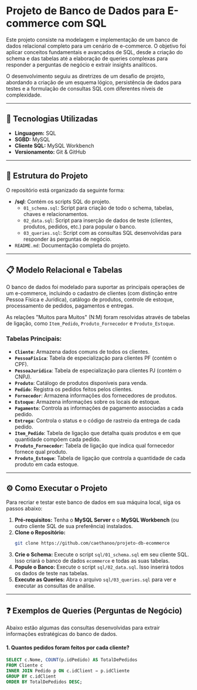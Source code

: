 # Projeto de Banco de Dados para E-commerce com SQL

Este projeto consiste na modelagem e implementação de um banco de dados relacional completo para um cenário de e-commerce. O objetivo foi aplicar conceitos fundamentais e avançados de SQL, desde a criação do schema e das tabelas até a elaboração de queries complexas para responder a perguntas de negócio e extrair insights analíticos.

O desenvolvimento seguiu as diretrizes de um desafio de projeto, abordando a criação de um esquema lógico, persistência de dados para testes e a formulação de consultas SQL com diferentes níveis de complexidade.

---

## 🚀 Tecnologias Utilizadas
* **Linguagem:** SQL
* **SGBD:** MySQL
* **Cliente SQL:** MySQL Workbench
* **Versionamento:** Git & GitHub

---

## 📂 Estrutura do Projeto
O repositório está organizado da seguinte forma:
- **/sql**: Contém os scripts SQL do projeto.
  - `01_schema.sql`: Script para criação de todo o schema, tabelas, chaves e relacionamentos.
  - `02_data.sql`: Script para inserção de dados de teste (clientes, produtos, pedidos, etc.) para popular o banco.
  - `03_queries.sql`: Script com as consultas SQL desenvolvidas para responder às perguntas de negócio.
- `README.md`: Documentação completa do projeto.

---

## 📋 Modelo Relacional e Tabelas

O banco de dados foi modelado para suportar as principais operações de um e-commerce, incluindo o cadastro de clientes (com distinção entre Pessoa Física e Jurídica), catálogo de produtos, controle de estoque, processamento de pedidos, pagamentos e entregas.

As relações "Muitos para Muitos" (N:M) foram resolvidas através de tabelas de ligação, como `Item_Pedido`, `Produto_Fornecedor` e `Produto_Estoque`.

### Tabelas Principais:
* **`Cliente`**: Armazena dados comuns de todos os clientes.
* **`PessoaFisica`**: Tabela de especialização para clientes PF (contém o CPF).
* **`PessoaJuridica`**: Tabela de especialização para clientes PJ (contém o CNPJ).
* **`Produto`**: Catálogo de produtos disponíveis para venda.
* **`Pedido`**: Registra os pedidos feitos pelos clientes.
* **`Fornecedor`**: Armazena informações dos fornecedores de produtos.
* **`Estoque`**: Armazena informações sobre os locais de estoque.
* **`Pagamento`**: Controla as informações de pagamento associadas a cada pedido.
* **`Entrega`**: Controla o status e o código de rastreio da entrega de cada pedido.
* **`Item_Pedido`**: Tabela de ligação que detalha quais produtos e em que quantidade compõem cada pedido.
* **`Produto_Fornecedor`**: Tabela de ligação que indica qual fornecedor fornece qual produto.
* **`Produto_Estoque`**: Tabela de ligação que controla a quantidade de cada produto em cada estoque.

---

## ⚙️ Como Executar o Projeto

Para recriar e testar este banco de dados em sua máquina local, siga os passos abaixo:

1.  **Pré-requisitos:** Tenha o **MySQL Server** e o **MySQL Workbench** (ou outro cliente SQL de sua preferência) instalados.
2.  **Clone o Repositório:**
    ```bash
    git clone https://github.com/caethanoo/projeto-db-ecommerce
    ```
3.  **Crie o Schema:** Execute o script `sql/01_schema.sql` em seu cliente SQL. Isso criará o banco de dados `ecommerce` e todas as suas tabelas.
4.  **Popule o Banco:** Execute o script `sql/02_data.sql`. Isso inserirá todos os dados de teste nas tabelas.
5.  **Execute as Queries:** Abra o arquivo `sql/03_queries.sql` para ver e executar as consultas de análise.

---

## ❓ Exemplos de Queries (Perguntas de Negócio)

Abaixo estão algumas das consultas desenvolvidas para extrair informações estratégicas do banco de dados.

#### 1. Quantos pedidos foram feitos por cada cliente?
```sql
SELECT c.Nome, COUNT(p.idPedido) AS TotalDePedidos
FROM Cliente c
INNER JOIN Pedido p ON c.idClient = p.idCliente
GROUP BY c.idClient
ORDER BY TotalDePedidos DESC;
